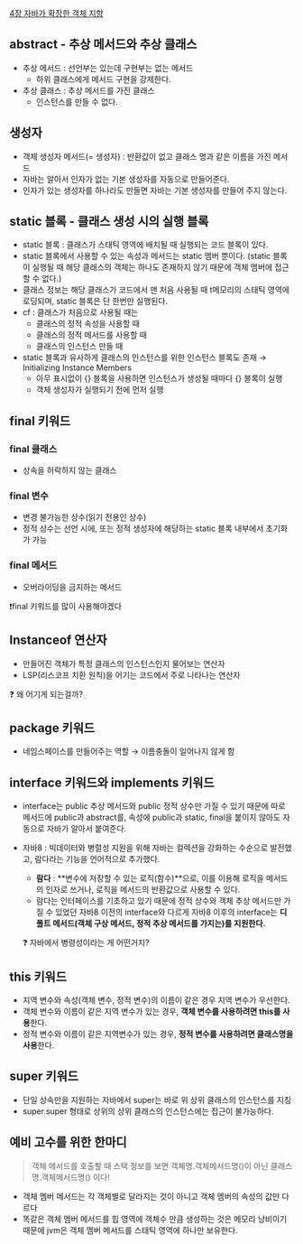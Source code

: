 [4장 자바가 확장한 객체 지향](https://www.notion.so/4-c413802ee83449548fc2b92a9ede8fef)

## abstract - 추상 메서드와 추상 클래스

- 추상 메서드 : 선언부는 있는데 구현부는 없는 메서드
    - 하위 클래스에게 메서드 구현을 강제한다.
- 추상 클래스 : 추상 메서드를 가진 클래스
    - 인스턴스를 만들 수 없다.

## 생성자

- 객체 생성자 메서드(= 생성자) : 반환값이 없고 클래스 명과 같은 이름을 가진 메서드
- 자바는 알아서 인자가 없는 기본 생성자를 자동으로 만들어준다.
- 인자가 있는 생성자를 하나라도 만들면 자바는 기본 생성자를 만들어 주지 않는다.

## static 블록 - 클래스 생성 시의 실행 블록

- static 블록 : 클래스가 스태틱 영역에 배치될 때 실행되는 코드 블록이 있다.
- static 블록에서 사용할 수 있는 속성과 메서드는 static 멤버 뿐이다.
(static 블록이 실행될 때 해당 클래스의 객체는 하나도 존재하지 않기 때문에 객체 멤버에 접근할 수 없다.)
- 클래스 정보는 해당 클래스가 코드에서 맨 처음 사용될 때 t메모리의 스태틱 영역에 로딩되며, static 블록은 단 한번만 실행된다.
- cf : 클래스가 처음으로 사용될 때는
    - 클래스의 정적 속성을 사용할 때
    - 클래스의 정적 메서드를 사용할 때
    - 클래스의 인스턴스 만들 때
- static 블록과 유사하게 클래스의 인스턴스를 위한 인스턴스 블록도 존재
→ Initializing Instance Members
    - 아무 표시없이 {} 블록을 사용하면 인스턴스가 생성될 때마다 {} 블록이 실행
    - 객체 생성자가 실행되기 전에 먼저 실행

## final 키워드

### final 클래스

- 상속을 허락하지 않는 클래스

### final 변수

- 변경 불가능한 상수(읽기 전용인 상수)
- 정적 상수는 선언 시에, 또는 정적 생성자에 해당하는 static 블록 내부에서 초기화가 가능

### final 메서드

- 오버라이딩을 금지하는 메서드

❗final 키워드를 많이 사용해야겠다

## Instanceof 연산자

- 만들어진 객체가 특정 클래스의 인스턴스인지 물어보는 연산자
- LSP(리스코프 치환 원칙)을 어기는 코드에서 주로 나타나는 연산자

❓ 왜 어기게 되는걸까?

## package 키워드

- 네임스페이스를 만들어주는 역할 → 이름충돌이 일어나지 않게 함

## interface 키워드와 implements 키워드

- interface는 public 추상 메서드와 public 정적 상수만 가질 수 있기 때문에 
따로 메서드에 public과 abstract를, 속성에 public과 static, final을 붙이지 않아도 자동으로 자바가 알아서 붙여준다.
- 자바8 : 빅데이터와 병렬성 지원을 위해 자바는 컬렉션을 강화하는 수순으로 발전했고, 람다라는 기능을 언어적으로 추가했다.
    - **람다** : **변수에 저장할 수 있는 로직(함수)**으로, 이를 이용해 로직을 메서드의 인자로 쓰거나, 로직을 메서드의 반환값으로 사용할 수 있다.
    - 람다는 인터페이스를 기초하고 있기 때문에 정적 상수와 객체 추상 메서드만 가질 수 있었던 자바8 이전의 interface와 다르게 자바8 이후의 interface는 **디폴트 메서드(객체 구상 메서드, 정적 추상 메서드를 가지는)를 지원한다.**
    
    ❓ 자바에서 병령성이라는 게 어떤거지?
    

## this 키워드

- 지역 변수와 속성(객체 변수, 정적 변수)의 이름이 같은 경우 지역 변수가 우선한다.
- 객체 변수와 이름이 같은 지역 변수가 있는 경우, **객체 변수를 사용하려면 this를 사용**한다.
- 정적 변수와 이름이 같은 지역변수가 있는 경우, **정적 변수를 사용하려면 클래스명을 사용**한다.

## super 키워드

- 단일 상속만을 지원하는 자바에서 super는 바로 위 상위 클래스의 인스턴스를 지칭
- super.super 형태로 상위의 상위 클래스의 인스턴스에는 접근이 불가능하다.

## 예비 고수를 위한 한마디

> 객체 메서드를 호출할 때 스택 정보를 보면 
객체명.객체메서드명()이 아닌 클래스명.객체메서드명() 이다!
> 
- 객체 멤버 메서드는 각 객체별로 달라지는 것이 아니고 객체 멤버의 속성의 값만 다르다
- 똑같은 객체 멤버 메서드를 힙 영역에 객체수 만큼 생성하는 것은 메모리 낭비이기 때문에 jvm은 객체 멤버 메서드를 스태틱 영역에 하나만 보유한다.
